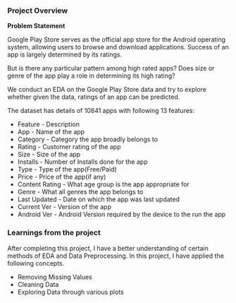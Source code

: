 ### Project Overview

 **Problem Statement**

Google Play Store serves as the official app store for the Android operating system, allowing users to browse and download applications. Success of an app is largely determined by its ratings.

But is there any particular pattern among high rated apps? Does size or genre of the app play a role in determining its high rating?

We conduct an EDA on the Google Play Store data and try to explore whether given the data, ratings of an app can be predicted.


The dataset has details of 10841 apps with following 13 features:

- Feature	- Description
- App	- Name of the app
- Category	- Category the app broadly belongs to
- Rating	- Customer rating of the app
- Size	- Size of the app
- Installs	- Number of Installs done for the app
- Type	- Type of the app(Free/Paid)
- Price	- Price of the app(if any)
- Content Rating	- What age group is the app appropriate for
- Genre	- What all genres the app belongs to
- Last Updated	- Date on which the app was last updated
- Current Ver	- Version of the app
- Android Ver	- Android Version required by the device to the run the app


### Learnings from the project

 After completing this project, I have a better understanding of certain methods of EDA and Data Preprocessing. In this project, I have applied the following concepts.

- Removing Missing Values
- Cleaning Data
- Exploring Data through various plots


